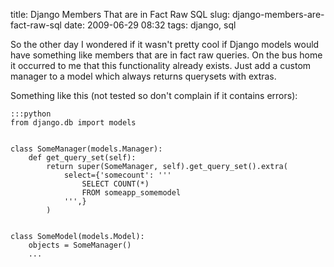 title: Django Members That are in Fact Raw SQL
slug: django-members-are-fact-raw-sql
date: 2009-06-29 08:32
tags: django, sql

So the other day I wondered if it wasn't pretty cool if Django models would have something like members that are in fact raw queries. On the bus home it occurred to me that this functionality already exists. Just add a custom manager to a model which always returns querysets with extras.

Something like this (not tested so don't complain if it contains errors):

	:::python
	from django.db import models


	class SomeManager(models.Manager):
		def get_query_set(self):
			return super(SomeManager, self).get_query_set().extra(
				select={'somecount': '''
					SELECT COUNT(*)
					FROM someapp_somemodel
				''',}
			)


	class SomeModel(models.Model):
		objects = SomeManager()
		...
